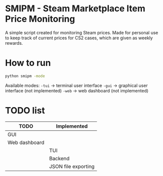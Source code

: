 # SMIPM - Steam Marketplace Item Price Monitoring
A simple script created for monitoring Steam prices. Made for personal use to keep track of current prices for CS2 cases, which are given as weekly rewards.

# How to run
```bash
python smipm -mode
```

Available modes:
`-tui` -> terminal user interface
`-gui` -> graphical user interface (not implemented)
`-web` -> web dashboard (not implemented)

# TODO list

| TODO          | Implemented         |
|---------------|---------------------|
| GUI           |                     |
| Web dashboard |                     |
|               | TUI                 |
|               | Backend             |
|               | JSON file exporting |
